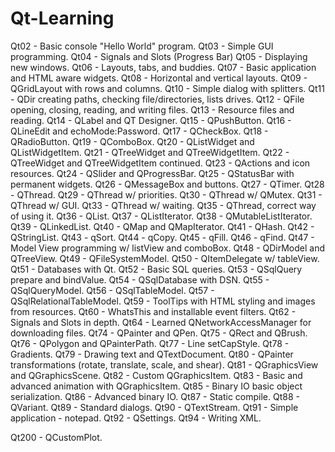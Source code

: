 # Qt-Learning

Qt02 - Basic console "Hello World" program.
Qt03 - Simple GUI programming.
Qt04 - Signals and Slots (Progress Bar)
Qt05 - Displaying new windows.
Qt06 - Layouts, tabs, and buddies.
Qt07 - Basic application and HTML aware widgets.
Qt08 - Horizontal and vertical layouts.
Qt09 - QGridLayout with rows and columns.
Qt10 - Simple dialog with splitters.
Qt11 - QDir creating paths, checking file/directories, lists drives.
Qt12 - QFile opening, closing, reading, and writing files.
Qt13 - Resource files and reading.
Qt14 - QLabel and QT Designer.
Qt15 - QPushButton.
Qt16 - QLineEdit and echoMode:Password.
Qt17 - QCheckBox.
Qt18 - QRadioButton.
Qt19 - QComboBox.
Qt20 - QListWidget and QListWidgetItem.
Qt21 - QTreeWidget and QTreeWidgetItem.
Qt22 - QTreeWidget and QTreeWidgetItem continued.
Qt23 - QActions and icon resources.
Qt24 - QSlider and QProgressBar.
Qt25 - QStatusBar with permanent widgets.
Qt26 - QMessageBox and buttons.
Qt27 - QTimer.
Qt28 - QThread.
Qt29 - QThread w/ priorities.
Qt30 - QThread w/ QMutex.
Qt31 - QThread w/ GUI.
Qt33 - QThread w/ waiting.
Qt35 - QThread, correct way of using it.
Qt36 - QList.
Qt37 - QListIterator.
Qt38 - QMutableListIterator.
Qt39 - QLinkedList.
Qt40 - QMap and QMapIterator.
Qt41 - QHash.
Qt42 - QStringList.
Qt43 - qSort.
Qt44 - qCopy.
Qt45 - qFill.
Qt46 - qFind.
Qt47 - Model View programming w/ listView and comboBox.
Qt48 - QDirModel and QTreeView.
Qt49 - QFileSystemModel.
Qt50 - QItemDelegate w/ tableView.
Qt51 - Databases with Qt.
Qt52 - Basic SQL queries.
Qt53 - QSqlQuery prepare and bindValue.
Qt54 - QSqlDatabase with DSN.
Qt55 - QSqlQueryModel.
Qt56 - QSqlTableModel.
Qt57 - QSqlRelationalTableModel.
Qt59 - ToolTips with HTML styling and images from resources.
Qt60 - WhatsThis and installable event filters.
Qt62 - Signals and Slots in depth.
Qt64 - Learned QNetworkAccessManager for downloading files.
Qt74 - QPainter and QPen.
Qt75 - QRect and QBrush.
Qt76 - QPolygon and QPainterPath.
Qt77 - Line setCapStyle.
Qt78 - Gradients.
Qt79 - Drawing text and QTextDocument.
Qt80 - QPainter transformations (rotate, translate, scale, and shear).
Qt81 - QGraphicsView and QGraphicsScene.
Qt82 - Custom QGraphicsItem.
Qt83 - Basic and advanced animation with QGraphicsItem.
Qt85 - Binary IO basic object serialization.
Qt86 - Advanced binary IO.
Qt87 - Static compile.
Qt88 - QVariant.
Qt89 - Standard dialogs.
Qt90 - QTextStream.
Qt91 - Simple application - notepad.
Qt92 - QSettings.
Qt94 - Writing XML.

Qt200 - QCustomPlot.